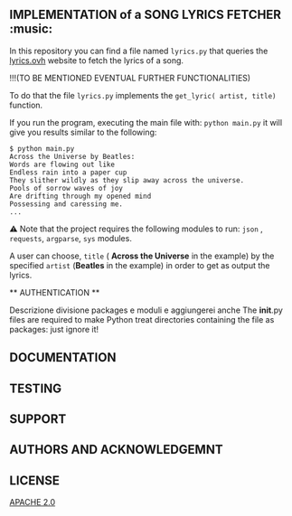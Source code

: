 ## IMPLEMENTATION of a SONG LYRICS FETCHER :music:


In this repository you can find a file named ```lyrics.py``` that queries the [lyrics.ovh](https://lyricsovh.docs.apiary.io/#) website to fetch the lyrics of a song. 

!!!(TO BE MENTIONED EVENTUAL FURTHER FUNCTIONALITIES)

To do that the file ```lyrics.py``` implements the ```get_lyric( artist, title)``` function. 



If you run the program, executing the main file with: ```python main.py``` it will give you results similar to the following: 

```
$ python main.py
Across the Universe by Beatles:
Words are flowing out like 
Endless rain into a paper cup
They slither wildly as they slip away across the universe.
Pools of sorrow waves of joy
Are drifting through my opened mind
Possessing and caressing me.
...
```

:warning: Note that the project requires the following modules to run: ```json``` , ```requests```, ```argparse```, ```sys``` modules. 

A user can choose, ```title``` ( **Across the Universe** in the example) by the specified ```artist``` (**Beatles** in the example) in order to get as output the lyrics.

** AUTHENTICATION **

Descrizione divisione packages e moduli e aggiungerei anche 
The __init__.py files are required to make Python treat directories containing the file as packages: just ignore it!


## DOCUMENTATION

## TESTING

## SUPPORT

## AUTHORS AND ACKNOWLEDGEMNT

## LICENSE
[APACHE 2.0](https://choosealicense.com/licenses/apache-2.0/)



